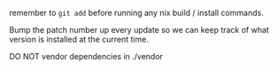 remember to `git add` before running any nix build / install commands.

Bump the patch number up every update so we can keep track of what version is installed at the current time.

DO NOT vendor dependencies in ./vendor
